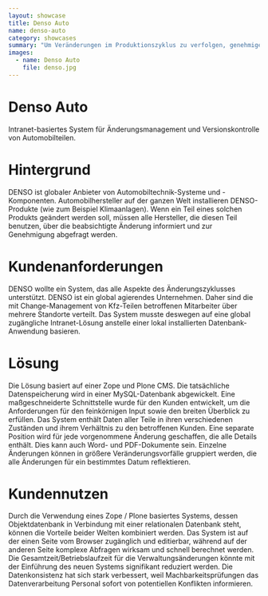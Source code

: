 ```yaml
---
layout: showcase
title: Denso Auto
name: denso-auto
category: showcases
summary: "Um Veränderungen im Produktionszyklus zu verfolgen, genehmigen und verwalten haben wir ein Intranet-basiertes Change-Management-System in enger Zusammenarbeit mit dem Denso-QA-Personal erstellt. Die Lösung ermöglicht den verteilten Zugriff auf alle relevanten Informationen jederzeit."
images:
  - name: Denso Auto
    file: denso.jpg
---
```



# Denso Auto 
Intranet-basiertes System für Änderungsmanagement und Versionskontrolle von Automobilteilen.


# Hintergrund
DENSO ist globaler Anbieter von Automobiltechnik-Systeme und -Komponenten. Automobilhersteller auf der ganzen Welt installieren DENSO-Produkte (wie zum Beispiel Klimaanlagen). Wenn ein Teil eines solchen Produkts geändert werden soll, müssen alle Hersteller, die diesen Teil benutzen, über die beabsichtigte Änderung informiert und zur Genehmigung abgefragt werden.


# Kundenanforderungen
DENSO wollte ein System, das alle Aspekte des Änderungszyklusses unterstützt. DENSO ist ein global agierendes Unternehmen. Daher sind die mit Change-Management von Kfz-Teilen betroffenen Mitarbeiter über mehrere Standorte verteilt. Das System musste deswegen auf eine global zugängliche Intranet-Lösung anstelle einer lokal installierten Datenbank-Anwendung basieren.


# Lösung
Die Lösung basiert auf einer Zope und Plone CMS. Die tatsächliche Datenspeicherung wird in einer MySQL-Datenbank abgewickelt. Eine maßgeschneiderte Schnittstelle wurde für den Kunden entwickelt, um die Anforderungen für den feinkörnigen Input sowie den breiten Überblick zu erfüllen. Das System enthält Daten aller Teile in ihren verschiedenen Zuständen und ihrem Verhältnis zu den betroffenen Kunden. Eine separate Position wird für jede vorgenommene Änderung geschaffen, die alle Details enthält. Dies kann auch Word- und PDF-Dokumente sein. Einzelne Änderungen können in größere Veränderungsvorfälle gruppiert werden, die alle Änderungen für ein bestimmtes Datum reflektieren.

# Kundennutzen
Durch die Verwendung eines Zope / Plone basiertes Systems, dessen Objektdatenbank in Verbindung mit einer relationalen Datenbank steht, können die Vorteile beider Welten kombiniert werden. Das System ist auf der einen Seite vom Browser zugänglich und editierbar, während auf der anderen Seite komplexe Abfragen wirksam und schnell berechnet werden. Die Gesamtzeit/Betriebslaufzeit für die Verwaltungsänderungen könnte mit der Einführung des neuen Systems signifikant reduziert werden. Die Datenkonsistenz hat sich stark verbessert, weil Machbarkeitsprüfungen das Datenverarbeitung Personal sofort von potentiellen Konflikten informieren.
